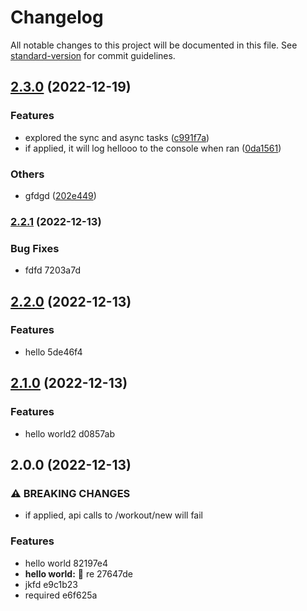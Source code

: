 # Changelog

All notable changes to this project will be documented in this file. See [standard-version](https://github.com/conventional-changelog/standard-version) for commit guidelines.

## [2.3.0](https://github.com/kwaoquaye/sv-cz-for-release-based-depl/compare/v2.2.1...v2.3.0) (2022-12-19)


### Features

* explored the sync and async tasks ([c991f7a](https://github.com/kwaoquaye/sv-cz-for-release-based-depl/commit/c991f7aa3151748dcb035d40b014d10a96eeee1b))
* if applied, it will log hellooo to the console when ran ([0da1561](https://github.com/kwaoquaye/sv-cz-for-release-based-depl/commit/0da1561095ed0c82998f4420e00642ed7a77c296))


### Others

* gfdgd ([202e449](https://github.com/kwaoquaye/sv-cz-for-release-based-depl/commit/202e4490d36ab6a6981aff45910e0caaafee9075))

### [2.2.1](///compare/v2.2.0...v2.2.1) (2022-12-13)


### Bug Fixes

* fdfd 7203a7d

## [2.2.0](///compare/v2.1.0...v2.2.0) (2022-12-13)


### Features

* hello 5de46f4

## [2.1.0](///compare/v2.0.0...v2.1.0) (2022-12-13)


### Features

* hello world2 d0857ab

## 2.0.0 (2022-12-13)


### ⚠ BREAKING CHANGES

* if applied, api calls to /workout/new will fail

### Features

* hello world 82197e4
* **hello world:** :art: re 27647de
* jkfd e9c1b23
* required e6f625a
